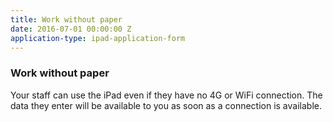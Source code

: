```yaml
---
title: Work without paper
date: 2016-07-01 00:00:00 Z
application-type: ipad-application-form
---
```


### Work without paper

Your staff can use the iPad even if they have no 4G or WiFi connection.  The data they enter will be available to you as soon as a connection is available.